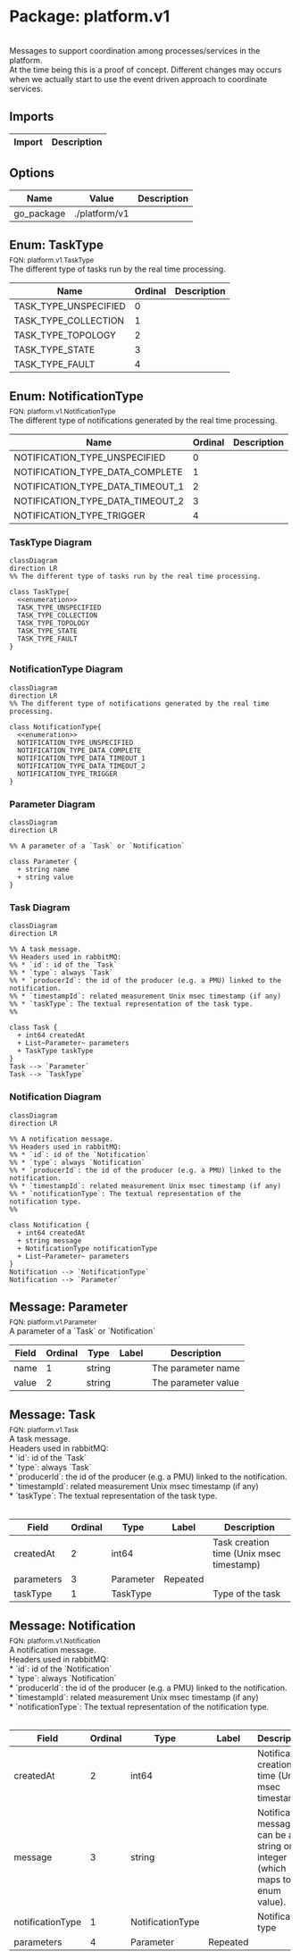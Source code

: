 # Package: platform.v1

<div class="comment"><span><!-- markdownlint-disable --> </span><br/><span>Messages to support coordination among processes/services in the platform.</span><br/><span>At the time being this is a proof of concept. Different changes may occurs</span><br/><span>when we actually start to use the event driven approach to coordinate</span><br/><span>services.</span><br/></div>

## Imports

| Import | Description |
|--------|-------------|



## Options

| Name       | Value         | Description |
|------------|---------------|-------------|
| go_package | ./platform/v1 |             |



## Enum: TaskType
<div style="font-size: 12px; margin-top: -10px;" class="fqn">FQN: platform.v1.TaskType</div>

<div class="comment"><span>The different type of tasks run by the real time processing.</span><br/></div>

| Name                  | Ordinal | Description |
|-----------------------|---------|-------------|
| TASK_TYPE_UNSPECIFIED | 0       |             |
| TASK_TYPE_COLLECTION  | 1       |             |
| TASK_TYPE_TOPOLOGY    | 2       |             |
| TASK_TYPE_STATE       | 3       |             |
| TASK_TYPE_FAULT       | 4       |             |


## Enum: NotificationType
<div style="font-size: 12px; margin-top: -10px;" class="fqn">FQN: platform.v1.NotificationType</div>

<div class="comment"><span>The different type of notifications generated by the real time processing.</span><br/></div>

| Name                             | Ordinal | Description |
|----------------------------------|---------|-------------|
| NOTIFICATION_TYPE_UNSPECIFIED    | 0       |             |
| NOTIFICATION_TYPE_DATA_COMPLETE  | 1       |             |
| NOTIFICATION_TYPE_DATA_TIMEOUT_1 | 2       |             |
| NOTIFICATION_TYPE_DATA_TIMEOUT_2 | 3       |             |
| NOTIFICATION_TYPE_TRIGGER        | 4       |             |



### TaskType Diagram

```mermaid
classDiagram
direction LR
%% The different type of tasks run by the real time processing.

class TaskType{
  <<enumeration>>
  TASK_TYPE_UNSPECIFIED
  TASK_TYPE_COLLECTION
  TASK_TYPE_TOPOLOGY
  TASK_TYPE_STATE
  TASK_TYPE_FAULT
}
```
### NotificationType Diagram

```mermaid
classDiagram
direction LR
%% The different type of notifications generated by the real time processing.

class NotificationType{
  <<enumeration>>
  NOTIFICATION_TYPE_UNSPECIFIED
  NOTIFICATION_TYPE_DATA_COMPLETE
  NOTIFICATION_TYPE_DATA_TIMEOUT_1
  NOTIFICATION_TYPE_DATA_TIMEOUT_2
  NOTIFICATION_TYPE_TRIGGER
}
```
### Parameter Diagram

```mermaid
classDiagram
direction LR

%% A parameter of a `Task` or `Notification`

class Parameter {
  + string name
  + string value
}

```
### Task Diagram

```mermaid
classDiagram
direction LR

%% A task message.
%% Headers used in rabbitMQ:
%% * `id`: id of the `Task`
%% * `type`: always `Task`
%% * `producerId`: the id of the producer (e.g. a PMU) linked to the notification.
%% * `timestampId`: related measurement Unix msec timestamp (if any)
%% * `taskType`: The textual representation of the task type.
%% 

class Task {
  + int64 createdAt
  + List~Parameter~ parameters
  + TaskType taskType
}
Task --> `Parameter`
Task --> `TaskType`

```
### Notification Diagram

```mermaid
classDiagram
direction LR

%% A notification message.
%% Headers used in rabbitMQ:
%% * `id`: id of the `Notification`
%% * `type`: always `Notification`
%% * `producerId`: the id of the producer (e.g. a PMU) linked to the notification.
%% * `timestampId`: related measurement Unix msec timestamp (if any)
%% * `notificationType`: The textual representation of the notification type.
%% 

class Notification {
  + int64 createdAt
  + string message
  + NotificationType notificationType
  + List~Parameter~ parameters
}
Notification --> `NotificationType`
Notification --> `Parameter`

```

## Message: Parameter
<div style="font-size: 12px; margin-top: -10px;" class="fqn">FQN: platform.v1.Parameter</div>

<div class="comment"><span>A parameter of a `Task` or `Notification`</span><br/></div>

| Field | Ordinal | Type   | Label | Description          |
|-------|---------|--------|-------|----------------------|
| name  | 1       | string |       | The parameter name   |
| value | 2       | string |       | The parameter value  |


## Message: Task
<div style="font-size: 12px; margin-top: -10px;" class="fqn">FQN: platform.v1.Task</div>

<div class="comment"><span>A task message.</span><br/><span>Headers used in rabbitMQ:</span><br/><span>* `id`: id of the `Task`</span><br/><span>* `type`: always `Task`</span><br/><span>* `producerId`: the id of the producer (e.g. a PMU) linked to the notification.</span><br/><span>* `timestampId`: related measurement Unix msec timestamp (if any)</span><br/><span>* `taskType`: The textual representation of the task type.</span><br/><span></span><br/></div>

| Field      | Ordinal | Type      | Label    | Description                               |
|------------|---------|-----------|----------|-------------------------------------------|
| createdAt  | 2       | int64     |          | Task creation time (Unix msec timestamp)  |
| parameters | 3       | Parameter | Repeated |                                           |
| taskType   | 1       | TaskType  |          | Type of the task                          |


## Message: Notification
<div style="font-size: 12px; margin-top: -10px;" class="fqn">FQN: platform.v1.Notification</div>

<div class="comment"><span>A notification message.</span><br/><span>Headers used in rabbitMQ:</span><br/><span>* `id`: id of the `Notification`</span><br/><span>* `type`: always `Notification`</span><br/><span>* `producerId`: the id of the producer (e.g. a PMU) linked to the notification.</span><br/><span>* `timestampId`: related measurement Unix msec timestamp (if any)</span><br/><span>* `notificationType`: The textual representation of the notification type.</span><br/><span></span><br/></div>

| Field            | Ordinal | Type             | Label    | Description                                                                          |
|------------------|---------|------------------|----------|--------------------------------------------------------------------------------------|
| createdAt        | 2       | int64            |          | Notification creation time (Unix msec timestamp)                                     |
| message          | 3       | string           |          | Notification message, it can be a string or a integer (which maps to a enum value).  |
| notificationType | 1       | NotificationType |          | Notification type                                                                    |
| parameters       | 4       | Parameter        | Repeated |                                                                                      |




<!-- Created by: Proto Diagram Tool -->
<!-- https://github.com/GoogleCloudPlatform/proto-gen-md-diagrams -->
